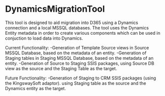 # DynamicsMigrationTool

This tool is designed to aid migration into D365 using a Dynamics connection and a local MSSQL databases. The tool uses the Dynamics Entity metadata in order to create various components which can be used in conjuction to load data into Dynamics.

Current Functionality:
-Generation of Template Source views in Source MSSQL Database, based on the metadata of an entity.
-Generation of Staging tables in Staging MSSQL Database, based on the metadata of an entity.
-Generation of Source to Staging SSIS packages, using Source DB view as the source and the Staging Table as the target.

Future Functionality:
-Generation of Staging to CRM SSIS packages (using the KingswaySoft adaptor). using Staging table as the source and the Dynamics entity as the target.